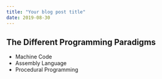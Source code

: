 ```yaml
---
title: "Your blog post title"
date: 2019-08-30
---
```


## The Different Programming Paradigms

* Machine Code
* Assembly Language
* Procedural Programming
